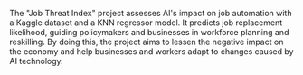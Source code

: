  The "Job Threat Index" project assesses AI's impact on job automation with a Kaggle 
dataset and a KNN regressor model. It predicts job replacement likelihood, guiding policymakers 
and businesses in workforce planning and reskilling. By doing this, the project aims to lessen the 
negative impact on the economy and help businesses and workers adapt to changes caused by AI 
technology.
